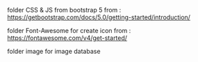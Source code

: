 folder CSS & JS from bootstrap 5 from       : https://getbootstrap.com/docs/5.0/getting-started/introduction/

folder Font-Awesome for create icon from    : https://fontawesome.com/v4/get-started/

folder image for image database 
